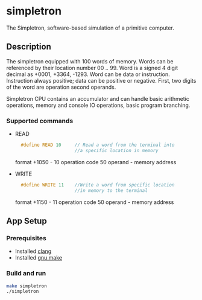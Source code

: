 # simpletron
The Simpletron, software-based simulation of a primitive computer. 

## Description
The simpletron equipped with 100 words of memory. Words can be referenced by their location number 00 .. 99.
Word is a signed 4 digit decimal as +0001, +3364, -1293.
Word can be data or instruction. Instruction always positive; data can be positive or negative. First, two digits of the word are operation second operands. 

Simpletron CPU contains an accumulator and can handle basic arithmetic operations, memory and console IO operations, basic program branching. 

### Supported commands

* READ  
  ```C
	#define READ 10 	// Read a word from the terminal into 
						//a specific location in memory
  ```
   format +1050 - 10 operation code 50 operand - memory address 

* WRITE
  ```C
	#define WRITE 11	//Write a word from specific location
						//in memory to the terminal
  ```
  format +1150 - 11 operation code 50 operand - memory address 

## App Setup

### Prerequisites

* Installed [clang](https://clang.llvm.org/)
* Installed [gnu make](https://www.gnu.org/software/make/)

### Build and run 

```bash
make simpletron
./simpletron
```

